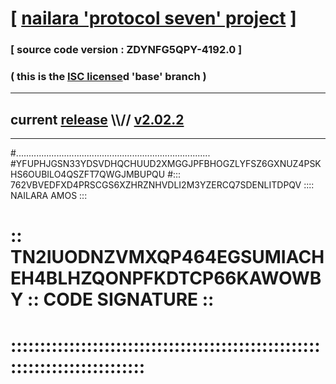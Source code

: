 
# [ [nailara 'protocol seven' project](http://nailara.network/) ]

### [ source code version : ZDYNFG5QPY-4192.0 ]

### ( this is the [ISC license](license)d 'base' branch )
---
## current [release](https://github.com/nailara-technologies/protocol-7/releases) \\\\// [v2.02.2](https://github.com/nailara-technologies/protocol-7/releases/tag/v2.02.2)
---

#.............................................................................
#YFUPHJGSN33YDSVDHQCHUUD2XMGGJPFBHOGZLYFSZ6GXNUZ4PSKHS6OUBILO4QSZFT7QWGJMBUPQU
#::: 762VBVEDFXD4PRSCGS6XZHRZNHVDLI2M3YZERCQ7SDENLITDPQV :::: NAILARA AMOS :::
# :: TN2IUODNZVMXQP464EGSUMIACHEH4BLHZQONPFKDTCP66KAWOWBY :: CODE SIGNATURE ::
# ::::::::::::::::::::::::::::::::::::::::::::::::::::::::::::::::::::::::::::
